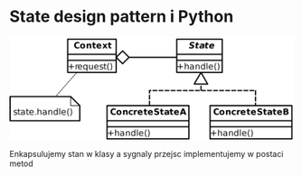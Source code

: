 State design pattern i Python
===



![](state.png)


Enkapsulujemy stan w klasy a sygnaly przejsc implementujemy w postaci metod